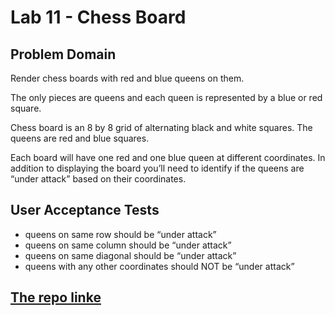 # Lab 11 - Chess Board

## Problem Domain

Render chess boards with red and blue queens on them.

The only pieces are queens and each queen is represented by a blue or red square.

Chess board is an 8 by 8 grid of alternating black and white squares. The queens are red and blue squares.

Each board will have one red and one blue queen at different coordinates. In addition to displaying the board you’ll need to identify if the queens are “under attack” based on their coordinates.

## User Acceptance Tests
- queens on same row should be “under attack”
- queens on same column should be “under attack”
- queens on same diagonal should be “under attack”
- queens with any other coordinates should NOT be “under attack”

## [The repo linke](https://github.com/Sajanader/chess_board) 
